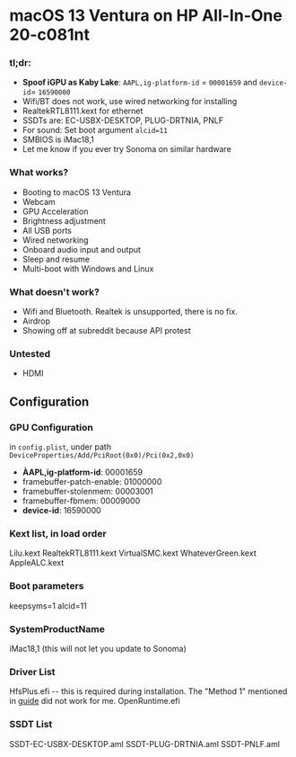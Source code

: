 # macOS 13 Ventura on HP All-In-One 20-c081nt
### tl;dr:
* **Spoof iGPU as Kaby Lake**: `AAPL,ig-platform-id` = `00001659` and `device-id`= `16590000`
* Wifi/BT does not work, use wired networking for installing
* RealtekRTL8111.kext for ethernet
* SSDTs are: EC-USBX-DESKTOP, PLUG-DRTNIA, PNLF
* For sound: Set boot argument `alcid=11`
* SMBIOS is iMac18,1
* Let me know if you ever try Sonoma on similar hardware

### What works?
* Booting to macOS 13 Ventura
* Webcam
* GPU Acceleration
* Brightness adjustment
* All USB ports
* Wired networking
* Onboard audio input and output
* Sleep and resume
* Multi-boot with Windows and Linux

### What doesn't work?
* Wifi and Bluetooth. Realtek is unsupported, there is no fix.
* Airdrop
* Showing off at subreddit because API protest

### Untested
* HDMI

## Configuration
### GPU Configuration
in `config.plist`, under path `DeviceProperties/Add/PciRoot(0x0)/Pci(0x2,0x0)`
* **ÀAPL,ig-platform-id**: 00001659
* framebuffer-patch-enable: 01000000
* framebuffer-stolenmem: 00003001
* framebuffer-fbmem: 00009000
* **device-id**: 16590000
### Kext list, in load order
Lilu.kext
RealtekRTL8111.kext
VirtualSMC.kext
WhateverGreen.kext
AppleALC.kext
### Boot parameters
keepsyms=1 alcid=11
### SystemProductName
iMac18,1 (this will not let you update to Sonoma)
### Driver List
HfsPlus.efi -- this is required during installation. The "Method 1" mentioned in [guide](https://dortania.github.io/OpenCore-Install-Guide/installer-guide/linux-install.html#downloading-macos) did not work for me.
OpenRuntime.efi
### SSDT List
SSDT-EC-USBX-DESKTOP.aml
SSDT-PLUG-DRTNIA.aml
SSDT-PNLF.aml
